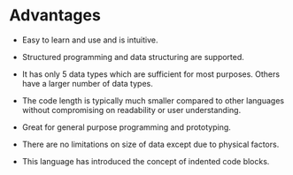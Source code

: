 # Advantages

* Easy to learn and use and is intuitive.

* Structured programming and data structuring are supported.

* It has only 5 data types which are sufficient for most purposes. Others have a larger number of data types.

* The code length is typically much smaller compared to other languages without compromising
  on readability or user understanding.

* Great for general purpose programming and prototyping.

* There are no limitations on size of data except due to physical factors.

* This language has introduced the concept of indented code blocks.
